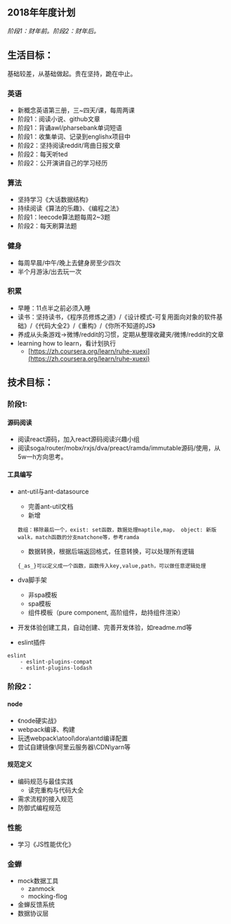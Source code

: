 ## 2018年年度计划

*阶段1：财年前。阶段2：财年后。*

## 生活目标：
基础较差，从基础做起。贵在坚持，跪在中止。
### 英语
* 新概念英语第三册，三~四天/课，每周两课
* 阶段1：阅读小说、github文章
* 阶段1：背诵awl/pharsebank单词短语
* 阶段1：收集单词、记录到englishx项目中
* 阶段2：坚持阅读reddit/弯曲日报文章
* 阶段2：每天听ted
* 阶段2：公开演讲自己的学习经历

### 算法
* 坚持学习《大话数据结构》
* 持续阅读《算法的乐趣》、《编程之法》
* 阶段1：leecode算法题每周2~3题
* 阶段2：每天刷算法题

### 健身
* 每周早晨/中午/晚上去健身房至少四次
* 半个月游泳/出去玩一次

### 积累
* 早睡：11点半之前必须入睡
* 读书：坚持读书，《程序员修炼之道》/《设计模式-可复用面向对象的软件基础》/《代码大全2》/《重构》/《你所不知道的JS》
* 养成从头条游戏->微博/reddit的习惯，定期从整理收藏夹/微博/reddit的文章
* learning how to learn，看计划执行
  * [https://zh.coursera.org/learn/ruhe-xuexi](https://zh.coursera.org/learn/ruhe-xuexi)

## 技术目标：
### 阶段1:
#### 源码阅读
* 阅读react源码，加入react源码阅读兴趣小组
* 阅读soga/router/mobx/rxjs/dva/preact/ramda/immutable源码/使用，从5w一h方向思考。

#### 工具编写
* ant-util与ant-datasource
  * 完善ant-util文档
  * 新增

  ```
  数组：移除最后一个，exist: set函数，数据处理maptile,map， object: 新版 walk，match函数的分支matchone等，参考ramda
  ```

  * 数据转换，根据后端返回格式，任意转换，可以处理所有逻辑

  ```
  {_as_}可以定义成一个函数，函数传入key,value,path，可以做任意逻辑处理
  ```
* dva脚手架
  * 非spa模板
  * spa模板
  * 组件模板（pure component, 高阶组件，劫持组件渲染）
* 开发体验创建工具，自动创建、完善开发体验，如readme.md等

* eslint插件
```
eslint
    - eslint-plugins-compat
    - eslint-plugins-lodash
```

### 阶段2：
#### node
* 《node硬实战》
* webpack编译、构建
* 玩透webpack\atool\dora\antd编译配置
* 尝试自建镜像\阿里云服务器\CDN\yarn等

#### 规范定义
* 编码规范与最佳实践
  - 读完重构与代码大全
* 需求流程的接入规范
* 防御式编程规范

### 性能
* 学习《JS性能优化》

### 金蝉
* mock数据工具
  * zanmock
  * mocking-flog
* 金蝉反馈系统
* 数据协议层
